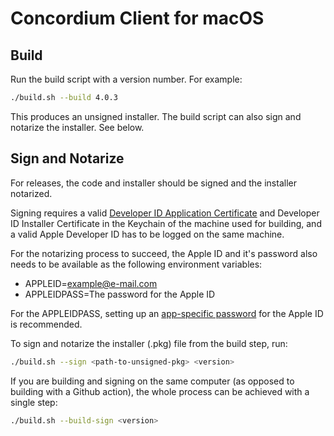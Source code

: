# Concordium Client for macOS

## Build
Run the build script with a version number. For example:

``` sh
./build.sh --build 4.0.3
```

This produces an unsigned installer. The build script can also sign and notarize
the installer. See below.

## Sign and Notarize

For releases, the code and installer should be signed and the installer
notarized.

Signing requires a valid [Developer ID Application
Certificate](https://developer.apple.com/support/certificates/) and Developer ID
Installer Certificate in the Keychain of the machine used for building, and a valid Apple Developer ID has to be logged on the same machine.

For the notarizing process to succeed, the Apple ID and it's password also needs to be available as the following
environment variables:

- APPLEID=<example@e-mail.com>
- APPLEIDPASS=The password for the Apple ID

For the APPLEIDPASS, setting up an [app-specific password](https://support.apple.com/en-us/HT204397) for the Apple ID is recommended.

To sign and notarize the installer (.pkg) file from the build step, run:

``` sh
./build.sh --sign <path-to-unsigned-pkg> <version>
```

If you are building and signing on the same computer (as opposed to building
with a Github action), the whole process can be achieved with a single step:

``` sh
./build.sh --build-sign <version>
```
